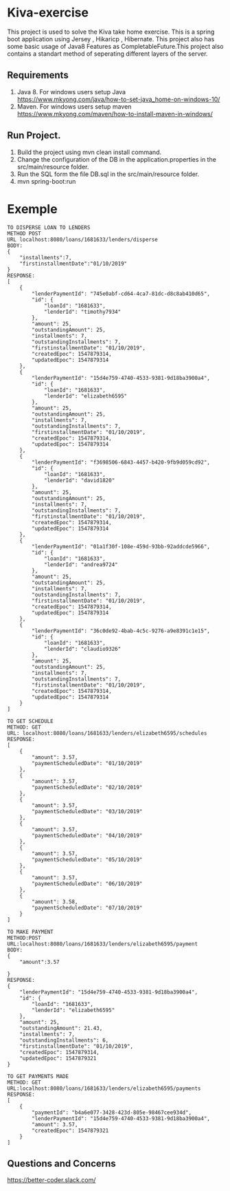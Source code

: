 # Kiva-exercise
This project is used to solve the Kiva take home exercise. This is a spring boot application using Jersey , Hikaricp , Hibernate.
This project also has some basic usage of Java8 Features as CompletableFuture.This project also contains a standart method of seperating different layers of the server.

## Requirements
1. Java 8. For windows users setup Java https://www.mkyong.com/java/how-to-set-java_home-on-windows-10/
2. Maven. For windows users setup maven https://www.mkyong.com/maven/how-to-install-maven-in-windows/

## Run Project.
1. Build the project using mvn clean install command.
2. Change the configuration of the DB in the application.properties in the src/main/resource folder.
3. Run the SQL form the file DB.sql in the src/main/resource folder.
3. mvn spring-boot:run

# Exemple
```
TO DISPERSE LOAN TO LENDERS
METHOD POST
URL localhost:8080/loans/1681633/lenders/disperse
BODY: 
{
	"installments":7,
	"firstinstallmentDate":"01/10/2019"
}
RESPONSE:
[
    {
        "lenderPaymentId": "745e0abf-cd64-4ca7-81dc-d8c8ab410d65",
        "id": {
            "loanId": "1681633",
            "lenderId": "timothy7934"
        },
        "amount": 25,
        "outstandingAmount": 25,
        "installments": 7,
        "outstandingInstallments": 7,
        "firstinstallmentDate": "01/10/2019",
        "createdEpoc": 1547879314,
        "updatedEpoc": 1547879314
    },
    {
        "lenderPaymentId": "15d4e759-4740-4533-9381-9d18ba3900a4",
        "id": {
            "loanId": "1681633",
            "lenderId": "elizabeth6595"
        },
        "amount": 25,
        "outstandingAmount": 25,
        "installments": 7,
        "outstandingInstallments": 7,
        "firstinstallmentDate": "01/10/2019",
        "createdEpoc": 1547879314,
        "updatedEpoc": 1547879314
    },
    {
        "lenderPaymentId": "f3698506-6843-4457-b420-9fb9d059cd92",
        "id": {
            "loanId": "1681633",
            "lenderId": "david1820"
        },
        "amount": 25,
        "outstandingAmount": 25,
        "installments": 7,
        "outstandingInstallments": 7,
        "firstinstallmentDate": "01/10/2019",
        "createdEpoc": 1547879314,
        "updatedEpoc": 1547879314
    },
    {
        "lenderPaymentId": "01a1f30f-108e-459d-93bb-92addcde5966",
        "id": {
            "loanId": "1681633",
            "lenderId": "andrea9724"
        },
        "amount": 25,
        "outstandingAmount": 25,
        "installments": 7,
        "outstandingInstallments": 7,
        "firstinstallmentDate": "01/10/2019",
        "createdEpoc": 1547879314,
        "updatedEpoc": 1547879314
    },
    {
        "lenderPaymentId": "36c0de92-4bab-4c5c-9276-a9e8391c1e15",
        "id": {
            "loanId": "1681633",
            "lenderId": "claudio9326"
        },
        "amount": 25,
        "outstandingAmount": 25,
        "installments": 7,
        "outstandingInstallments": 7,
        "firstinstallmentDate": "01/10/2019",
        "createdEpoc": 1547879314,
        "updatedEpoc": 1547879314
    }
]

TO GET SCHEDULE
METHOD: GET
URL: localhost:8080/loans/1681633/lenders/elizabeth6595/schedules
RESPONSE:
[
    {
        "amount": 3.57,
        "paymentScheduledDate": "01/10/2019"
    },
    {
        "amount": 3.57,
        "paymentScheduledDate": "02/10/2019"
    },
    {
        "amount": 3.57,
        "paymentScheduledDate": "03/10/2019"
    },
    {
        "amount": 3.57,
        "paymentScheduledDate": "04/10/2019"
    },
    {
        "amount": 3.57,
        "paymentScheduledDate": "05/10/2019"
    },
    {
        "amount": 3.57,
        "paymentScheduledDate": "06/10/2019"
    },
    {
        "amount": 3.58,
        "paymentScheduledDate": "07/10/2019"
    }
]

TO MAKE PAYMENT
METHOD:POST
URL:localhost:8080/loans/1681633/lenders/elizabeth6595/payment
BODY:
{
	"amount":3.57
	
}
RESPONSE:
{
    "lenderPaymentId": "15d4e759-4740-4533-9381-9d18ba3900a4",
    "id": {
        "loanId": "1681633",
        "lenderId": "elizabeth6595"
    },
    "amount": 25,
    "outstandingAmount": 21.43,
    "installments": 7,
    "outstandingInstallments": 6,
    "firstinstallmentDate": "01/10/2019",
    "createdEpoc": 1547879314,
    "updatedEpoc": 1547879321
}

TO GET PAYMENTS MADE
METHOD: GET
URL:localhost:8080/loans/1681633/lenders/elizabeth6595/payments
RESPONSE:
[
    {
        "paymentId": "b4a6e077-3428-423d-805e-98467cee934d",
        "lenderPaymentId": "15d4e759-4740-4533-9381-9d18ba3900a4",
        "amount": 3.57,
        "createdEpoc": 1547879321
    }
]
```
## Questions and Concerns
https://better-coder.slack.com/
